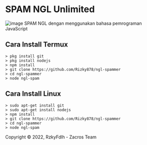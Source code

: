 # SPAM NGL Unlimited
![image](https://github.com/Rizky878/ngl-spammer/screenshot/blob/master/20220630_182536.jpg)
SPAM NGL dengan menggunakan bahasa pemrograman JavaScript

## Cara Install Termux
```
> pkg install git
> pkg install nodejs
> npm install
> git clone https://github.com/Rizky878/ngl-spammer
> cd ngl-spammer
> node ngl-spam
```


## Cara Install Linux
```
> sudo apt-get install git
> sudo apt-get install nodejs
> npm install
> git clone https://github.com/Rizky878/ngl-spammer
> cd ngl-spammer
> node ngl-spam
```

Copyright © 2022, RzkyFdlh - Zacros Team


